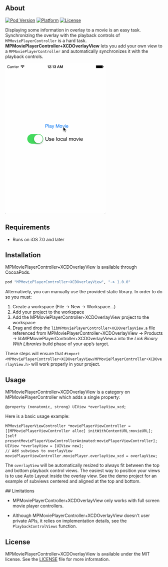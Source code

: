 ## About

[![Pod Version](https://img.shields.io/cocoapods/v/MPMoviePlayerController-XCDOverlayView.svg?style=flat)](http://cocoadocs.org/docsets/MPMoviePlayerController-XCDOverlayView/)
[![Platform](https://img.shields.io/cocoapods/p/MPMoviePlayerController-XCDOverlayView.svg?style=flat)](http://cocoadocs.org/docsets/MPMoviePlayerController-XCDOverlayView/)
[![License](https://img.shields.io/cocoapods/l/MPMoviePlayerController-XCDOverlayView.svg?style=flat)](LICENSE)

Displaying some information in overlay to a movie is an easy task. Synchronizing the overlay with the playback controls of `MPMoviePlayerController` is a hard task. **MPMoviePlayerController+XCDOverlayView** lets you add your own view to a `MPMoviePlayerController` and automatically synchronizes it with the playback controls.

![Animated Screenshot](Screenshots/MPMoviePlayerController-XCDOverlayView.gif)

## Requirements

- Runs on iOS 7.0 and later

## Installation

MPMoviePlayerController+XCDOverlayView is available through CocoaPods.

```ruby
pod "MPMoviePlayerController+XCDOverlayView", "~> 1.0.0"
```

Alternatively, you can manually use the provided static library. In order to do so you must:

1. Create a workspace (File → New → Workspace…)
2. Add your project to the workspace
3. Add the MPMoviePlayerController+XCDOverlayView project to the workspace
4. Drag and drop the `libMPMoviePlayerController+XCDOverlayView.a` file referenced from MPMoviePlayerController+XCDOverlayView → Products → libMPMoviePlayerController+XCDOverlayView.a into the *Link Binary With Libraries* build phase of your app’s target.

These steps will ensure that `#import <MPMoviePlayerController+XCDOverlayView/MPMoviePlayerController+XCDOverlayView.h>` will work properly in your project.

## Usage

MPMoviePlayerController+XCDOverlayView is a category on MPMoviePlayerController which adds a single property:

```objc
@property (nonatomic, strong) UIView *overlayView_xcd;
```

Here is a basic usage example:

```objc
MPMoviePlayerViewController *moviePlayerViewController = [[MPMoviePlayerViewController alloc] initWithContentURL:movieURL];
[self presentMoviePlayerViewControllerAnimated:moviePlayerViewController];
UIView *overlayView = [UIView new];
// Add subviews to overlayView
moviePlayerViewController.moviePlayer.overlayView_xcd = overlayView;
```

The `overlayView` will be automatically resized to always fit between the top and bottom playback control views. The easiest way to position your views is to use Auto Layout inside the overlay view. See the demo project for an example of subviews centered and aligned at the top and bottom.

## Limitations

* MPMoviePlayerController+XCDOverlayView only works with full screen movie player controllers.

* Although MPMoviePlayerController+XCDOverlayView doesn't user private APIs, it relies on implementation details, see the `PlaybackControlViews` function.

## License

MPMoviePlayerController+XCDOverlayView is available under the MIT license. See the [LICENSE](LICENSE) file for more information.
